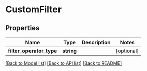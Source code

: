 # CustomFilter

## Properties
Name | Type | Description | Notes
------------ | ------------- | ------------- | -------------
**filter_operator_type** | **string** |  | [optional] 

[[Back to Model list]](../README.md#documentation-for-models) [[Back to API list]](../README.md#documentation-for-api-endpoints) [[Back to README]](../README.md)


